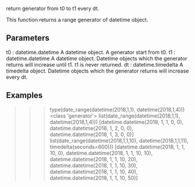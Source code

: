 return generator from t0 to t1 every dt.

This function returns a range generator of datetime object.

Parameters
----------
t0 : datetime.datetime
     A datetime object. A generator start from t0.
t1 : datetime.datetime
     A datetime object. Datetime objects which the generator returns will increase until t1. t1 is never returned.
dt : datetime.timedelta
     A timedelta object. Datetime objects which the generator returns will increase every dt.

Examples
--------
>>> type(date_range(datetime(2018,1,1), datetime(2018,1,4)))
<class 'generator'>
>>> list(date_range(datetime(2018,1,1), datetime(2018,1,4)))
[datetime.datetime(2018, 1, 1, 0, 0), datetime.datetime(2018, 1, 2, 0, 0), datetime.datetime(2018, 1, 3, 0, 0)]
>>> list(date_range(datetime(2018,1,1,10), datetime(2018,1,1,11), timedelta(seconds=600)))
[datetime.datetime(2018, 1, 1, 10, 0), datetime.datetime(2018, 1, 1, 10, 10), datetime.datetime(2018, 1, 1, 10, 20), datetime.datetime(2018, 1, 1, 10, 30), datetime.datetime(2018, 1, 1, 10, 40), datetime.datetime(2018, 1, 1, 10, 50)]
